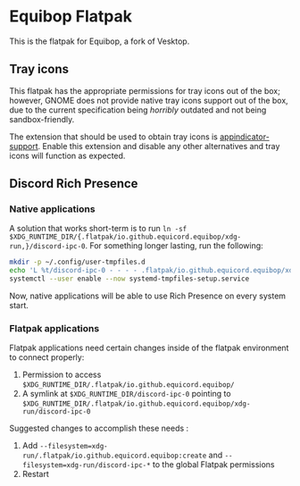 # Equibop Flatpak

<!-- This flatpak is a fork of dev.vencord.Vesktop @ https://github.com/flathub/dev.vencord.Vesktop -->

This is the flatpak for Equibop, a fork of Vesktop.

## Tray icons

This flatpak has the appropriate permissions for tray icons out of the box; however, GNOME does not provide native tray icons support out of the box, due to the current specification being *horribly* outdated and not being sandbox-friendly.

The extension that should be used to obtain tray icons is [appindicator-support](https://extensions.gnome.org/extension/615/appindicator-support/). Enable this extension and disable any other alternatives and tray icons will function as expected.

## Discord Rich Presence
### Native applications
A solution that works short-term is to run `ln -sf $XDG_RUNTIME_DIR/{.flatpak/io.github.equicord.equibop/xdg-run,}/discord-ipc-0`.
For something longer lasting, run the following:

```sh
mkdir -p ~/.config/user-tmpfiles.d
echo 'L %t/discord-ipc-0 - - - - .flatpak/io.github.equicord.equibop/xdg-run/discord-ipc-0' > ~/.config/user-tmpfiles.d/discord-rpc.conf
systemctl --user enable --now systemd-tmpfiles-setup.service
```
Now, native applications will be able to use Rich Presence on every system start.

### Flatpak applications
<!-- TAKEN FROM https://github.com/flathub/com.discordapp.Discord/wiki/Rich-Precense-(discord-rpc) -->

Flatpak applications need certain changes inside of the flatpak environment to connect properly:

1. Permission to access `$XDG_RUNTIME_DIR/.flatpak/io.github.equicord.equibop/`
2. A symlink at `$XDG_RUNTIME_DIR/discord-ipc-0` pointing to `$XDG_RUNTIME_DIR/.flatpak/io.github.equicord.equibop/xdg-run/discord-ipc-0`

Suggested changes to accomplish these needs :

1. Add `--filesystem=xdg-run/.flatpak/io.github.equicord.equibop:create` and `--filesystem=xdg-run/discord-ipc-*` to the global Flatpak permissions
2. Restart
